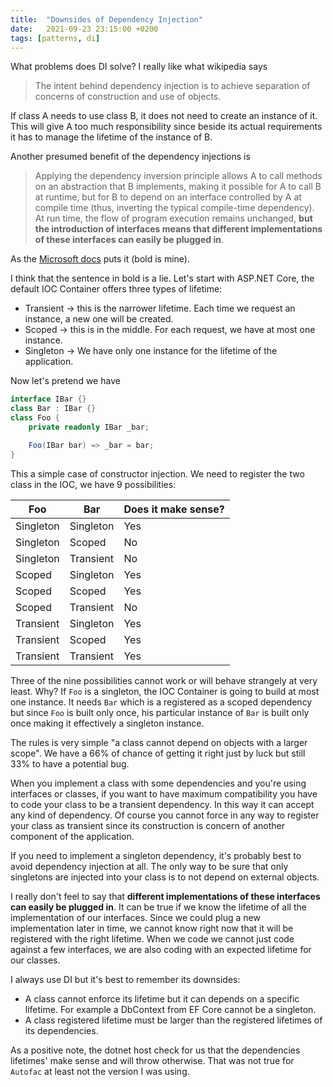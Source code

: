 ```yaml
---
title:  "Downsides of Dependency Injection"
date:   2021-09-23 23:15:00 +0200
tags: [patterns, di]
---
```


What problems does DI solve? I really like what wikipedia says

>The intent behind dependency injection is to achieve separation of concerns of construction and use of objects.

If class A needs to use class B, it does not need to create an instance of it. This will give A too much responsibility since beside its actual requirements it has to manage the lifetime of the instance of B.

<!-- truncate -->

Another presumed benefit of the dependency injections is

>Applying the dependency inversion principle allows A to call methods on an abstraction that B implements, making it possible for A to call B at runtime, but for B to depend on an interface controlled by A at compile time (thus, inverting the typical compile-time dependency). At run time, the flow of program execution remains unchanged, **but the introduction of interfaces means that different implementations of these interfaces can easily be plugged in**.

As the [Microsoft docs](https://docs.microsoft.com/en-us/dotnet/architecture/modern-web-apps-azure/architectural-principles#dependency-inversion) puts it (bold is mine).   

I think that the sentence in bold is a lie. Let's start with ASP.NET Core, the default IOC Container offers three types of lifetime:
* Transient -> this is the narrower lifetime. Each time we request an instance, a new one will be created.
* Scoped -> this is in the middle. For each request, we have at most one instance.
* Singleton -> We have only one instance for the lifetime of the application.
  
Now let's pretend we have

```csharp
interface IBar {}
class Bar : IBar {}
class Foo {
    private readonly IBar _bar;

    Foo(IBar bar) => _bar = bar;
}
```

This a simple case of constructor injection. We need to register the two class in the IOC, we have 9 possibilities:

| Foo      | Bar | Does it make sense? |
| ----------- | ----------- | ------|
| Singleton | Singleton | Yes |
| Singleton   | Scoped        | No |
| Singleton   | Transient        | No |
| Scoped | Singleton | Yes |
| Scoped   | Scoped        | Yes |
| Scoped   | Transient        | No |
| Transient | Singleton | Yes |
| Transient   | Scoped        | Yes |
| Transient   | Transient        | Yes |

Three of the nine possibilities cannot work or will behave strangely at very least. Why? If `Foo` is a singleton, the IOC Container is going to build at most one instance. It needs `Bar` which is a registered as a scoped dependency but since `Foo` is built only once, his particular instance of `Bar` is built only once making it effectively a singleton instance. 

The rules is very simple "a class cannot depend on objects with a larger scope". We have a 66% of chance of getting it right just by luck but still 33% to have a potential bug. 

When you implement a class with some dependencies and you're using interfaces or classes, if you want to have maximum compatibility you have to code your class to be a transient dependency. In this way it can accept any kind of dependency. Of course you cannot force in any way to register your class as transient since its construction is concern of another component of the application. 

If you need to implement a singleton dependency, it's probably best to avoid dependency injection at all. The only way to be sure that only singletons are injected into your class is to not depend on external objects.

I really don't feel to say that **different implementations of these interfaces can easily be plugged in**. It can be true if we know the lifetime of all the implementation of our interfaces. Since we could plug a new implementation later in time, we cannot know right now that it will be registered with the right lifetime. When we code we cannot just code against a few interfaces, we are also coding with an expected lifetime for our classes.

I always use DI but it's best to remember its downsides:
* A class cannot enforce its lifetime but it can depends on a specific lifetime. For example a DbContext from EF Core cannot be a singleton.
* A class registered lifetime must be larger than the registered lifetimes of its dependencies.

As a positive note, the dotnet host check for us that the dependencies lifetimes' make sense and will throw otherwise. That was not true for `Autofac` at least not the version I was using.
